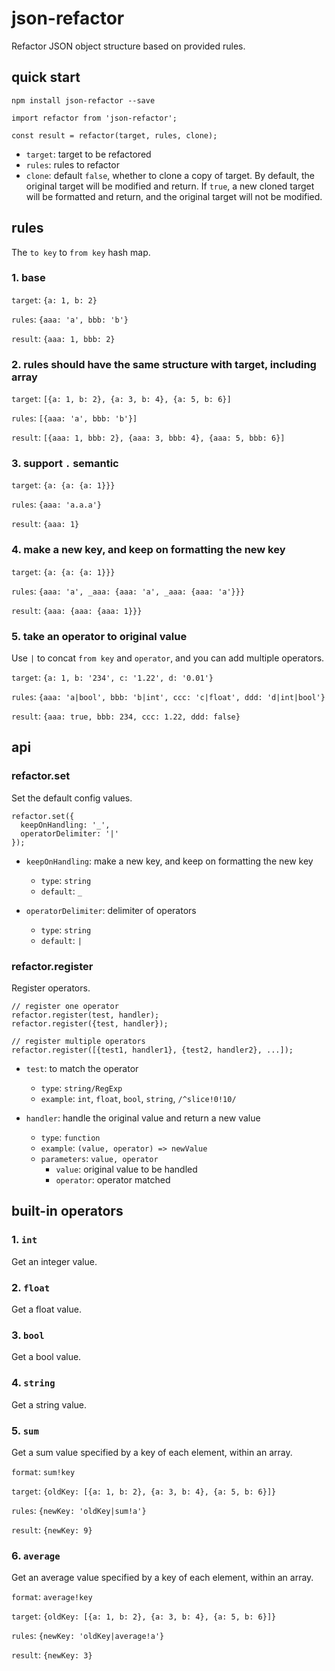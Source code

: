 # json-refactor

Refactor JSON object structure based on provided rules.

## quick start

```
npm install json-refactor --save

import refactor from 'json-refactor';
```

```
const result = refactor(target, rules, clone);
```

- `target`: target to be refactored
- `rules`: rules to refactor
- `clone`: default `false`, whether to clone a copy of target. By default, the original target will be modified and return. If `true`, a new cloned target will be formatted and return, and the original target will not be modified.

## rules

The `to key` to `from key` hash map.

### 1. base

`target`: `{a: 1, b: 2}`

`rules`: `{aaa: 'a', bbb: 'b'}`

`result`: `{aaa: 1, bbb: 2}`

### 2. rules should have the same structure with target, including array

`target`: `[{a: 1, b: 2}, {a: 3, b: 4}, {a: 5, b: 6}]`

`rules`: `[{aaa: 'a', bbb: 'b'}]`

`result`: `[{aaa: 1, bbb: 2}, {aaa: 3, bbb: 4}, {aaa: 5, bbb: 6}]`

### 3. support `.` semantic

`target`: `{a: {a: {a: 1}}}`

`rules`: `{aaa: 'a.a.a'}`

`result`: `{aaa: 1}`

### 4. make a new key, and keep on formatting the new key

`target`: `{a: {a: {a: 1}}}`

`rules`: `{aaa: 'a', _aaa: {aaa: 'a', _aaa: {aaa: 'a'}}}`

`result`: `{aaa: {aaa: {aaa: 1}}}`

### 5. take an operator to original value

Use `|` to concat `from key` and `operator`, and you can add multiple operators.

`target`: `{a: 1, b: '234', c: '1.22', d: '0.01'}`

`rules`: `{aaa: 'a|bool', bbb: 'b|int', ccc: 'c|float', ddd: 'd|int|bool'}`

`result`: `{aaa: true, bbb: 234, ccc: 1.22, ddd: false}`

## api

### refactor.set

Set the default config values.

```
refactor.set({
  keepOnHandling: '_',
  operatorDelimiter: '|'
});
```

- `keepOnHandling`: make a new key, and keep on formatting the new key

  - `type`: `string`
  - `default`: `_`

- `operatorDelimiter`: delimiter of operators
  - `type`: `string`
  - `default`: `|`

### refactor.register

Register operators.

```
// register one operator
refactor.register(test, handler);
refactor.register({test, handler});

// register multiple operators
refactor.register([{test1, handler1}, {test2, handler2}, ...]);
```

- `test`: to match the operator

  - `type`: `string/RegExp`
  - `example`: `int`, `float`, `bool`, `string`, `/^slice!0!10/`

- `handler`: handle the original value and return a new value
  - `type`: `function`
  - `example`: `(value, operator) => newValue`
  - `parameters`: `value, operator`
    - `value`: original value to be handled
    - `operator`: operator matched

## built-in operators

### 1. `int`

Get an integer value.

### 2. `float`

Get a float value.

### 3. `bool`

Get a bool value.

### 4. `string`

Get a string value.

### 5. `sum`

Get a sum value specified by a key of each element, within an array.

`format`: `sum!key`

`target`: `{oldKey: [{a: 1, b: 2}, {a: 3, b: 4}, {a: 5, b: 6}]}`

`rules`: `{newKey: 'oldKey|sum!a'}`

`result`: `{newKey: 9}`

### 6. `average`

Get an average value specified by a key of each element, within an array.

`format`: `average!key`

`target`: `{oldKey: [{a: 1, b: 2}, {a: 3, b: 4}, {a: 5, b: 6}]}`

`rules`: `{newKey: 'oldKey|average!a'}`

`result`: `{newKey: 3}`
